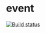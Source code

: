 # event
[![Build status](https://ci.appveyor.com/api/projects/status/wgpiam2rvqiw5w1e?svg=true)](https://ci.appveyor.com/project/Milesa86/ajh-events)
